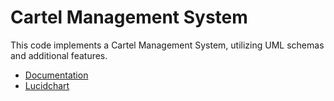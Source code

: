 # Cartel Management System

This code implements a Cartel Management System, utilizing UML schemas and additional features.

* [Documentation](https://docs.google.com/document/d/1-gW_QeLemSpehwASZWINzj-nXxHHzsDxFEu8DBZXzZc/edit?tab=t.0#heading=h.r2r25t476k9s)
* [Lucidchart](https://lucid.app/lucidchart/108b959f-3cd7-455e-bc7c-7b61d0e425ba/edit?viewport_loc=280%2C-283%2C2297%2C1065%2C0_0&invitationId=inv_acc1a61f-8459-4f2c-a66a-5ae69f0616f3)
